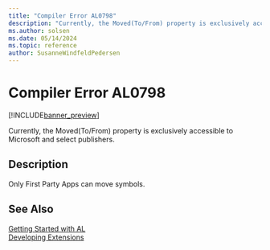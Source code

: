 ```yaml
---
title: "Compiler Error AL0798"
description: "Currently, the Moved(To/From) property is exclusively accessible to Microsoft and select publishers."
ms.author: solsen
ms.date: 05/14/2024
ms.topic: reference
author: SusanneWindfeldPedersen
---
```

[//]: # (START>DO_NOT_EDIT)
[//]: # (IMPORTANT:Do not edit any of the content between here and the END>DO_NOT_EDIT.)
[//]: # (Any modifications should be made in the .xml files in the ModernDev repo.)
# Compiler Error AL0798

[!INCLUDE[banner_preview](../includes/banner_preview.md)]

Currently, the Moved(To/From) property is exclusively accessible to Microsoft and select publishers.


## Description
Only First Party Apps can move symbols.  

[//]: # (IMPORTANT: END>DO_NOT_EDIT)
## See Also  
[Getting Started with AL](../devenv-get-started.md)  
[Developing Extensions](../devenv-dev-overview.md)  